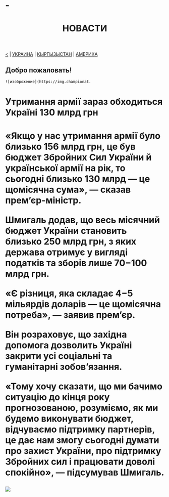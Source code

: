 # -
<head>
  <meta charset="utf-8">
 </head> 
 <body>
  <header>
    <h1>НОВАСТИ</h1>
  </header>
  <nav><a href="https://maike1230.github.io/Russiannews/"><</a> | <a href=" https://maike1230.github.io/-/">УКРАИНА</a> |
       <a href="https://maike1230.github.io/kyrgyzystan/">КЫРГЫЗЫСТАН</a> | <a href="https://maike1230.github.io/USA/">АМЕРИКА</a></nav>
  <article>
    <h2>Добро пожаловать!</h2>
    
    ![изоброжение](https://img.championat.
    
  </article>
 </body> 
<h1>Утримання армії зараз обходиться Україні 130 млрд грн<h1>

<p>«Якщо у нас утримання армії було близько 156 млрд грн, це був бюджет Збройних Сил України й української армії на рік, то сьогодні близько 130 млрд — це щомісячна сума», — сказав прем’єр-міністр.

Шмигаль додав, що весь місячний бюджет України становить близько 250 млрд грн, з яких держава отримує у вигляді податків та зборів лише 70−100 млрд грн.

«Є різниця, яка складає 4−5 мільярдів доларів — це щомісячна потреба», — заявив прем’єр.

Він розраховує, що західна допомога дозволить Україні закрити усі соціальні та гуманітарні зобов’язання.

«Тому хочу сказати, що ми бачимо ситуацію до кінця року прогнозованою, розуміємо, як ми будемо виконувати бюджет, відчуваємо підтримку партнерів, це дає нам змогу сьогодні думати про захист України, про підтримку Збройних сил і працювати доволі спокійно», — підсумував Шмигаль.</p>

<img src="https://encrypted-tbn0.gstatic.com/images?q=tbn:ANd9GcSAomcSiRkc1g9vBo29r2VydtOKOxQSU_7S5Q&usqp=CAU">

